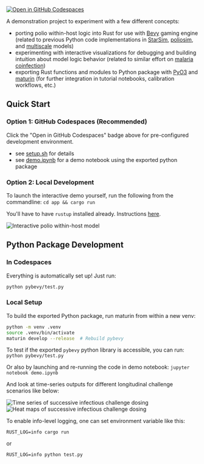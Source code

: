 [![Open in GitHub Codespaces](https://github.com/codespaces/badge.svg)](https://codespaces.new/edwenger/pybevy-polio)

A demonstration project to experiment with a few different concepts:
- porting polio within-host logic into Rust for use with [Bevy](https://bevy.org/) gaming engine (related to previous Python code implementations in [StarSim](https://github.com/edwenger/starsim-bokeh-demo/blob/main/polio.py), [poliosim](https://github.com/amath-idm/poliosim), and [multiscale](https://github.com/InstituteforDiseaseModeling/MultiscaleModeling/blob/main/PopSim/Assets/Infection.py) models)
- experimenting with interactive visualizations for debugging and building intuition about model logic behavior (related to similar effort on [malaria coinfection](https://github.com/edwenger/bevy_coinfection_demo/tree/main))
- exporting Rust functions and modules to Python package with [PyO3](https://pyo3.rs/) and [maturin](https://www.maturin.rs/tutorial.html) (for further integration in tutorial notebooks, calibration workflows, etc.)

## Quick Start

### Option 1: GitHub Codespaces (Recommended)
Click the "Open in GitHub Codespaces" badge above for pre-configured development environment.
- see [setup.sh](.devcontainer/setup.sh) for details
- see [demo.ipynb](demo.ipynb) for a demo notebook using the exported python package

### Option 2: Local Development
To launch the interactive demo yourself, run the following from the commandline:
```cd app && cargo run```

You'll have to have `rustup` installed already.  Instructions [here](https://www.rust-lang.org/learn/get-started).

![Interactive polio within-host model](figs/polio_within_host_visualization_screenshot.png)

## Python Package Development

### In Codespaces
Everything is automatically set up! Just run:
```bash
python pybevy/test.py
```

### Local Setup
To build the exported Python package, run maturin from within a new venv:

```bash
python -m venv .venv
source .venv/bin/activate
maturin develop --release  # Rebuild pybevy
```

To test if the exported `pybevy` python library is accessible, you can run:
```python pybevy/test.py```

Or also by launching and re-running the code in demo notebook:
```jupyter notebook demo.ipynb```

And look at time-series outputs for different longitudinal challenge scenarios like below:

![Time series of successive infectious challenge dosing](figs/pybevy-polio-challenge-timeseries.png)
![Heat maps of successive infectious challenge dosing](figs/pybevy-polio-challenge-heatmap.png)

To enable info-level logging, one can set environment variable like this:
```
RUST_LOG=info cargo run
```
or 
```
RUST_LOG=info python test.py
```
